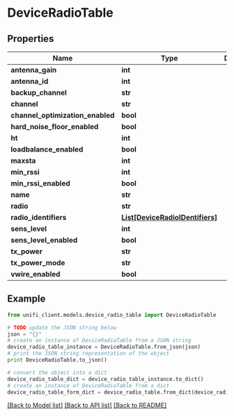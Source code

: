 # DeviceRadioTable


## Properties

Name | Type | Description | Notes
------------ | ------------- | ------------- | -------------
**antenna_gain** | **int** |  | [optional] 
**antenna_id** | **int** |  | [optional] 
**backup_channel** | **str** |  | [optional] 
**channel** | **str** |  | [optional] 
**channel_optimization_enabled** | **bool** |  | [optional] 
**hard_noise_floor_enabled** | **bool** |  | [optional] 
**ht** | **int** |  | [optional] 
**loadbalance_enabled** | **bool** |  | [optional] 
**maxsta** | **int** |  | [optional] 
**min_rssi** | **int** |  | [optional] 
**min_rssi_enabled** | **bool** |  | [optional] 
**name** | **str** |  | [optional] 
**radio** | **str** |  | [optional] 
**radio_identifiers** | [**List[DeviceRadioIDentifiers]**](DeviceRadioIDentifiers.md) |  | [optional] 
**sens_level** | **int** |  | [optional] 
**sens_level_enabled** | **bool** |  | [optional] 
**tx_power** | **str** |  | [optional] 
**tx_power_mode** | **str** |  | [optional] 
**vwire_enabled** | **bool** |  | [optional] 

## Example

```python
from unifi_client.models.device_radio_table import DeviceRadioTable

# TODO update the JSON string below
json = "{}"
# create an instance of DeviceRadioTable from a JSON string
device_radio_table_instance = DeviceRadioTable.from_json(json)
# print the JSON string representation of the object
print DeviceRadioTable.to_json()

# convert the object into a dict
device_radio_table_dict = device_radio_table_instance.to_dict()
# create an instance of DeviceRadioTable from a dict
device_radio_table_form_dict = device_radio_table.from_dict(device_radio_table_dict)
```
[[Back to Model list]](../README.md#documentation-for-models) [[Back to API list]](../README.md#documentation-for-api-endpoints) [[Back to README]](../README.md)



